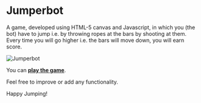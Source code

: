 Jumperbot
=========
A game, developed using HTML-5 canvas and Javascript, in which you (the bot) have to jump i.e. by throwing ropes at the bars by shooting at them. Every time you will go higher i.e. the bars will move down, you will earn score.

![Jumperbot](http://i.imgur.com/8laVBE5.png)

You can **[play the game](http://kamranahmed.info/jumperbot)**.

Feel free to improve or add any functionality.

Happy Jumping!